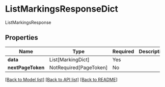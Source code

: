 # ListMarkingsResponseDict

ListMarkingsResponse

## Properties
| Name | Type | Required | Description |
| ------------ | ------------- | ------------- | ------------- |
**data** | List[MarkingDict] | Yes |  |
**nextPageToken** | NotRequired[PageToken] | No |  |


[[Back to Model list]](../../../../README.md#models-v2-link) [[Back to API list]](../../../../README.md#apis-v2-link) [[Back to README]](../../../../README.md)
